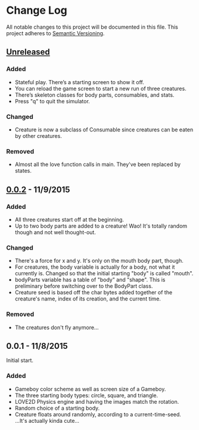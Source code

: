 # Change Log
All notable changes to this project will be documented in this file.
This project adheres to [Semantic Versioning](http://semver.org/).

## [Unreleased]

### Added
- Stateful play. There’s a starting screen to show it off.
- You can reload the game screen to start a new run of three creatures.
- There’s skeleton classes for body parts, consumables, and stats.
- Press "q" to quit the simulator.

### Changed
- Creature is now a subclass of Consumable since creatures can be eaten by other creatures.

### Removed
- Almost all the love function calls in main. They've been replaced by states.

## [0.0.2] - 11/9/2015
### Added
- All three creatures start off at the beginning.
- Up to two body parts are added to a creature! Wao! It's totally random though and not well thought-out.

### Changed
- There's a force for x and y. It's only on the mouth body part, though.
- For creatures, the body variable is actually for a body, not what it currently is. Changed so that the initial starting "body" is called "mouth".
- bodyParts variable has a table of "body" and "shape". This is preliminary before switching over to the BodyPart class.
- Creature seed is based off the char bytes added together of the creature's name, index of its creation, and the current time.

### Removed
- The creatures don't fly anymore...

## 0.0.1 - 11/8/2015
Initial start.

### Added
- Gameboy color scheme as well as screen size of a Gameboy.
- The three starting body types: circle, square, and triangle.
- LOVE2D Physics engine and having the images match the rotation.
- Random choice of a starting body.
- Creature floats around randomly, according to a current-time-seed. ...It's actually kinda cute...

[Unreleased]: https://github.com/goofanader/procjam-2015/compare/v0.0.2-alpha...HEAD
[0.0.2]: https://github.com/goofanader/procjam-2015/compare/v0.0.1-alpha...v0.0.2-alpha

